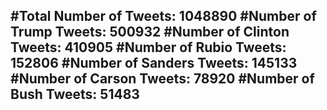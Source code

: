 #Total Number of Tweets: 1048890 
#Number of Trump Tweets: 500932
#Number of Clinton Tweets: 410905
#Number of Rubio Tweets: 152806
#Number of Sanders Tweets: 145133
#Number of Carson Tweets: 78920
#Number of Bush Tweets: 51483
---
